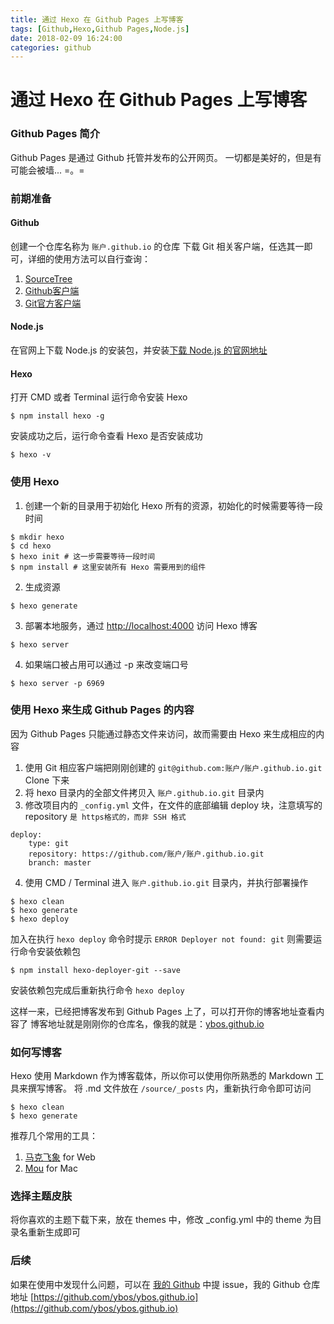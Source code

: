 ```yaml
---
title: 通过 Hexo 在 Github Pages 上写博客
tags: [Github,Hexo,Github Pages,Node.js]
date: 2018-02-09 16:24:00
categories: github
---
```

# 通过 Hexo 在 Github Pages 上写博客

### Github Pages 简介
Github Pages 是通过 Github 托管并发布的公开网页。
一切都是美好的，但是有可能会被墙... =。=

### 前期准备
#### Github
创建一个仓库名称为 `账户.github.io` 的仓库
下载 Git 相关客户端，任选其一即可，详细的使用方法可以自行查询：
1. [SourceTree](https://www.sourcetreeapp.com/)
2. [Github客户端](https://desktop.github.com/)
3. [Git官方客户端](https://git-scm.com/downloads)

#### Node.js
在官网上下载 Node.js 的安装包，并安装[下载 Node.js 的官网地址](https://nodejs.org/en/)

#### Hexo
打开 CMD 或者 Terminal 运行命令安装 Hexo
```
$ npm install hexo -g
```
安装成功之后，运行命令查看 Hexo 是否安装成功
```
$ hexo -v
```

### 使用 Hexo
1. 创建一个新的目录用于初始化 Hexo 所有的资源，初始化的时候需要等待一段时间
```
$ mkdir hexo
$ cd hexo
$ hexo init # 这一步需要等待一段时间
$ npm install # 这里安装所有 Hexo 需要用到的组件
```
2. 生成资源
```
$ hexo generate
```
3. 部署本地服务，通过 [http://localhost:4000](http://localhost:4000) 访问 Hexo 博客
```
$ hexo server
```
4. 如果端口被占用可以通过 -p 来改变端口号
```
$ hexo server -p 6969
```

### 使用 Hexo 来生成 Github Pages 的内容
因为 Github Pages 只能通过静态文件来访问，故而需要由 Hexo 来生成相应的内容
1. 使用 Git 相应客户端把刚刚创建的 `git@github.com:账户/账户.github.io.git` Clone 下来
2. 将 hexo 目录内的全部文件拷贝入 `账户.github.io.git` 目录内
3. 修改项目内的 `_config.yml` 文件，在文件的底部编辑 deploy 块，注意填写的 repository `是 https格式的，而非 SSH 格式`
```
deploy:
    type: git
    repository: https://github.com/账户/账户.github.io.git
    branch: master
```
4. 使用 CMD / Terminal 进入 `账户.github.io.git` 目录内，并执行部署操作
```
$ hexo clean
$ hexo generate
$ hexo deploy
```
加入在执行 `hexo deploy` 命令时提示 `ERROR Deployer not found: git` 则需要运行命令安装依赖包
```
$ npm install hexo-deployer-git --save
```
安装依赖包完成后重新执行命令 `hexo deploy`

这样一来，已经把博客发布到 Github Pages 上了，可以打开你的博客地址查看内容了
博客地址就是刚刚你的仓库名，像我的就是：[ybos.github.io](ybos.github.io)

### 如何写博客
Hexo 使用 Markdown 作为博客载体，所以你可以使用你所熟悉的 Markdown 工具来撰写博客。
将 .md 文件放在 `/source/_posts` 内，重新执行命令即可访问
```
$ hexo clean
$ hexo generate
```
推荐几个常用的工具：
1. [马克飞象](https://maxiang.io/) for Web
2. [Mou](http://25.io/mou/) for Mac

### 选择主题皮肤
将你喜欢的主题下载下来，放在 themes 中，修改 _config.yml 中的 theme 为目录名重新生成即可

### 后续
如果在使用中发现什么问题，可以在 [我的 Github](https://github.com/ybos/ybos.github.io) 中提 issue，我的 Github 仓库地址 [https://github.com/ybos/ybos.github.io](https://github.com/ybos/ybos.github.io)